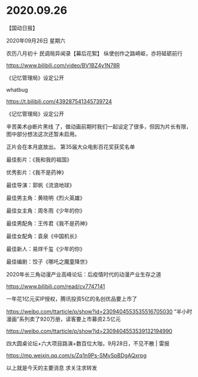 # 2020.09.26

【国动日报】

2020年09月26日  星期六

农历八月初十
 民调局异闻录【幕后花絮】 纵使创作之路崎岖，亦将砥砺前行

https://www.bilibili.com/video/BV1BZ4y1N78R

  
《记忆管理局》设定公开

whatbug

https://t.bilibili.com/439287541345739724

《记忆管理局》设定公开

辛苦美术@断片黑线 了，做动画前期时我们一起设定了很多，但因为片长有限，图中部分想法这次还暂未启用。

正片会在本月底放出。
第35届大众电影百花奖获奖名单

最佳影片：《我和我的祖国》

优秀影片：《我不是药神》

最佳导演：郭帆《流浪地球》

最佳男主角：黄晓明《烈火英雄》

最佳女主角：周冬雨《少年的你》

最佳男配角：王传君《我不是药神》

最佳女配角：袁泉《中国机长》

最佳新人：易烊千玺《少年的你》

最佳编剧：饺子《哪吒之魔童降世》



2020年长三角动漫产业高峰论坛：后疫情时代的动漫产业生存之道

https://www.bilibili.com/read/cv7747141


一年花1亿元买IP授权，腾讯投资5亿的名创优品要上市了

https://weibo.com/ttarticle/p/show?id=2309404553535516705030
“半小时漫画”系列卖了920万册，读客要上市募资2.5亿元

https://weibo.com/ttarticle/p/show?id=2309404553539132194990


四大圆桌论坛+六大项目路演+数百位大咖，9月28日，不见不散 | 雷报

https://mp.weixin.qq.com/s/Zq1n9Ps-SMvSpBDgAQxrpg



以上就是今天的主要消息
求关注求转发



